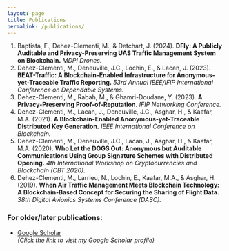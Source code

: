 ```yaml
---
layout: page
title: Publications
permalink: /publications/
---
```

1. Baptista, F., Dehez-Clementi, M., & Detchart, J. (2024). **DFly: A Publicly Auditable and Privacy-Preserving UAS Traffic Management System on Blockchain.** *MDPI Drones.*  
2. Dehez-Clementi, M., Deneuville, J.C., Lochin, E., & Lacan, J. (2023). **BEAT-Traffic: A Blockchain-Enabled Infrastructure for Anonymous-yet-Traceable Traffic Reporting.** *53rd Annual IEEE/IFIP International Conference on Dependable Systems.*  
3. Dehez-Clementi, M., Rabah, M., & Ghamri-Doudane, Y. (2023). **A Privacy-Preserving Proof-of-Reputation.** *IFIP Networking Conference.*  
4. Dehez-Clementi, M., Lacan, J., Deneuville, J.C., Asghar, H., & Kaafar, M.A. (2021). **A Blockchain-Enabled Anonymous-yet-Traceable Distributed Key Generation.** *IEEE International Conference on Blockchain.*  
5. Dehez-Clementi, M., Deneuville, J.C., Lacan, J., Asghar, H., & Kaafar, M.A. (2020). **Who Let the DOGS Out: Anonymous but Auditable Communications Using Group Signature Schemes with Distributed Opening.** *4th International Workshop on Cryptocurrencies and Blockchain (CBT 2020).*  
6. Dehez-Clementi, M., Larrieu, N., Lochin, E., Kaafar, M.A., & Asghar, H. (2019). **When Air Traffic Management Meets Blockchain Technology: A Blockchain-Based Concept for Securing the Sharing of Flight Data.** *38th Digital Avionics Systems Conference (DASC).*  

### For older/later publications:
- [Google Scholar](https://scholar.google.com/citations?user=IraLZGQAAAAJ&hl=en&authuser=1&oi=ao)  
  *(Click the link to visit my Google Scholar profile)*

  